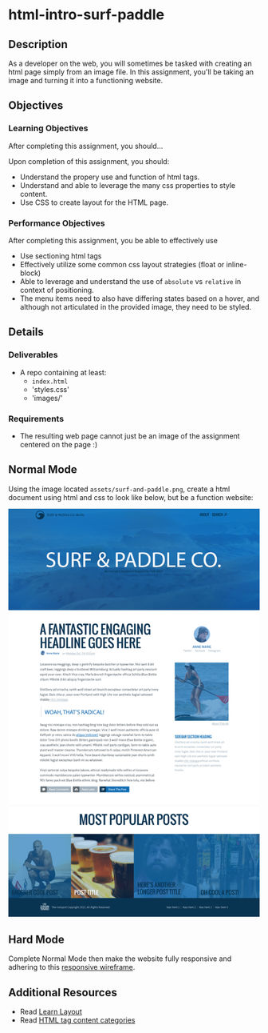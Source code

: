 # html-intro-surf-paddle

## Description
As a developer on the web, you will sometimes be tasked with creating an html page simply from an image file.  In this assignment, you&#x27;ll be taking an image and turning it into a functioning website.

## Objectives

### Learning Objectives

After completing this assignment, you should…

Upon completion of this assignment, you should:

* Understand the propery use and function of html tags.
* Understand and able to leverage the many css properties to style content.
* Use CSS to create layout for the HTML page.


### Performance Objectives

After completing this assignment, you be able to effectively use

* Use sectioning html tags
* Effectively utilize some common css layout strategies (float or inline-block)
* Able to leverage and understand the use of `absolute` vs `relative` in context of positioning.
* The menu items need to also have differing states based on a hover, and although not articulated in the provided image, they need to be styled.


## Details

### Deliverables

* A repo containing at least:
  * `index.html`
  * 'styles.css'
  * 'images/'



### Requirements

* The resulting web page cannot just be an image of the assignment centered on the page :)


## Normal Mode

Using the image located `assets/surf-and-paddle.png`, create a html document using html and css to look like below, but be a function website:

![Surf and paddle image](assets/surf-and-paddle.png)

## Hard Mode

Complete Normal Mode then make the website fully responsive and adhering to this [responsive wireframe](assets/surf-and-paddle-responsive.pdf).

## Additional Resources

* Read [Learn Layout](http://learnlayout.com/)
* Read [HTML tag content categories](https://developer.mozilla.org/en-US/docs/Web/Guide/HTML/Content_categories)
